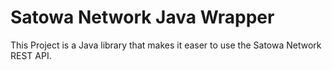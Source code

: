 # Satowa Network Java Wrapper

This Project is a Java library that makes it easer to use the Satowa Network REST API.
